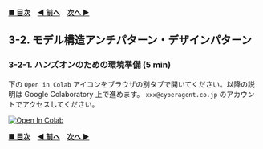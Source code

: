**[■ 目次](https://github.com/CyberAgentAILab/model-acceleration-tutorial/tree/main?tab=readme-ov-file#table-of-contents)**　**[◀ 前へ](https://github.com/CyberAgentAILab/model-acceleration-tutorial/blob/main/03_Design/3_1-CPU_GPU_TensorRT_and_other_HW_and_FW_inference-aware_designs.md)**　**[次へ ▶]()**

## 3-2. モデル構造アンチパターン・デザインパターン
### 3-2-1. ハンズオンのための環境準備 (5 min)

下の `Open in Colab` アイコンをブラウザの別タブで開いてください。以降の説明は Google Colaboratory 上で進めます。 `xxx@cyberagent.co.jp` のアカウントでアクセスしてください。

[![Open In Colab](https://img.shields.io/badge/Colab-Open_in_Colab-orange.svg)](https://colab.research.google.com/drive/1FMExTjcAn9aqpbbdqflcF7Jnov1RBD6Q?usp=sharing)

**[■ 目次](https://github.com/CyberAgentAILab/model-acceleration-tutorial/tree/main?tab=readme-ov-file#table-of-contents)**　**[◀ 前へ](https://github.com/CyberAgentAILab/model-acceleration-tutorial/blob/main/03_Design/3_1-CPU_GPU_TensorRT_and_other_HW_and_FW_inference-aware_designs.md)**　**[次へ ▶]()**
